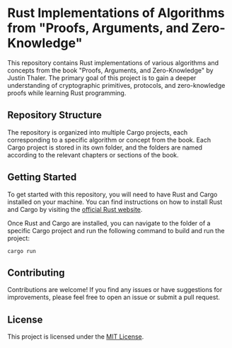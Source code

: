 # Rust Implementations of Algorithms from "Proofs, Arguments, and Zero-Knowledge"

This repository contains Rust implementations of various algorithms and concepts from the book "Proofs, Arguments, and Zero-Knowledge" by Justin Thaler. The primary goal of this project is to gain a deeper understanding of cryptographic primitives, protocols, and zero-knowledge proofs while learning Rust programming.

## Repository Structure

The repository is organized into multiple Cargo projects, each corresponding to a specific algorithm or concept from the book. Each Cargo project is stored in its own folder, and the folders are named according to the relevant chapters or sections of the book.

## Getting Started

To get started with this repository, you will need to have Rust and Cargo installed on your machine. You can find instructions on how to install Rust and Cargo by visiting the [official Rust website](https://www.rust-lang.org/tools/install).

Once Rust and Cargo are installed, you can navigate to the folder of a specific Cargo project and run the following command to build and run the project:

```cargo run```

## Contributing

Contributions are welcome! If you find any issues or have suggestions for improvements, please feel free to open an issue or submit a pull request.

## License

This project is licensed under the [MIT License](LICENSE).

